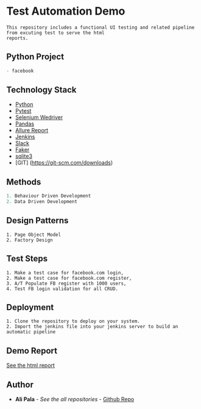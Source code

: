 # Test Automation Demo
``` Details
This repository includes a functional UI testing and related pipeline from excuting test to serve the html 
reports.
``` 

## Python Project
``` Python projects 
- facebook
``` 

## Technology Stack

- [Python](https://www.python.org/)
- [Pytest](https://docs.pytest.org/en/latest/)
- [Selenium Wedriver](https://docs.pytest.org/en/latest/)
- [Pandas](https://pandas.pydata.org/)
- [Allure Report](http://allure.qatools.ru/)
- [Jenkins](https://updates.jenkins-ci.org/download/war/)
- [Slack](https://slack.com/intl/en-tr/)
- [Faker](https://github.com/joke2k/faker)
- [sqlite3](https://www.sqlite.org/download.html)
- [GIT] (https://git-scm.com/downloads)

## Methods
``` Python projects
1. Behaviour Driven Development
2. Data Driven Development
``` 

## Design Patterns
``` Design Patterns
1. Page Object Model
2. Factory Design
``` 

## Test Steps
``` Test Steps 
1. Make a test case for facebook.com login,
2. Make a test case for facebook.com register,
3. A/T Populate FB register with 1000 users,
4. Test FB login validation for all CRUD.
``` 


## Deployment
``` Deployment 
1. Clone the repository to deploy on your system. 
2. Import the jenkins file into your jenkins server to build an automatic pipeline
``` 

## Demo Report
[See the html report](http://agilehod.com/)

## Author

* **Ali Pala** - *See the all repositories* - [Github Repo](https://github.com/alipala)

